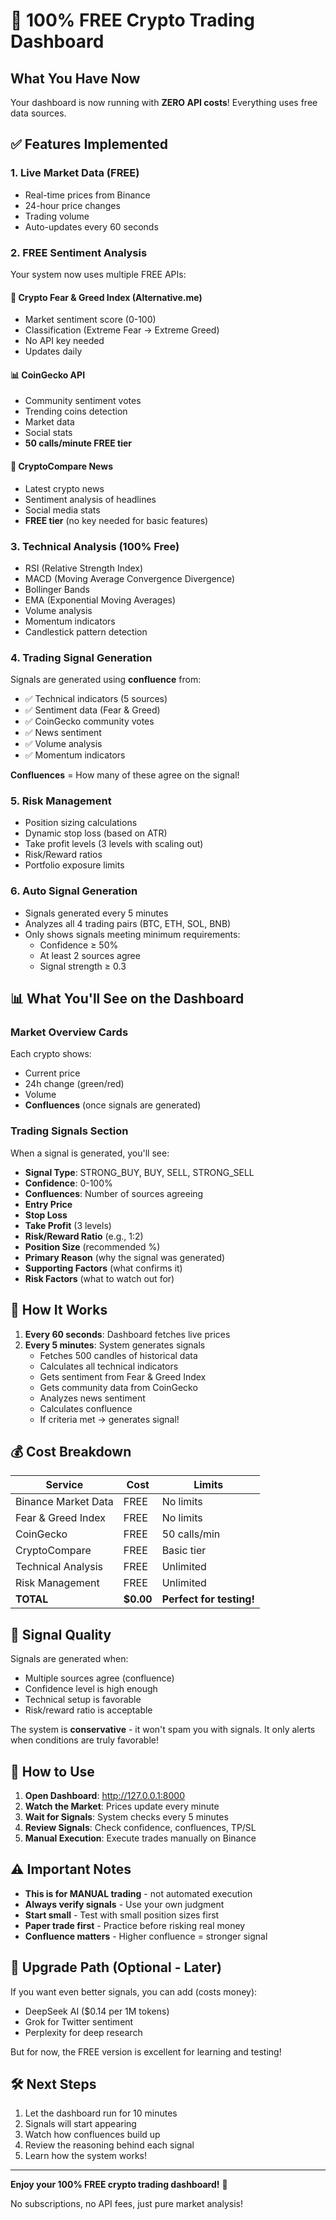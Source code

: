 # 🎉 100% FREE Crypto Trading Dashboard

## What You Have Now

Your dashboard is now running with **ZERO API costs**! Everything uses free data sources.

## ✅ Features Implemented

### 1. **Live Market Data** (FREE)
- Real-time prices from Binance
- 24-hour price changes
- Trading volume
- Auto-updates every 60 seconds

### 2. **FREE Sentiment Analysis**
Your system now uses multiple FREE APIs:

#### 🎯 Crypto Fear & Greed Index (Alternative.me)
- Market sentiment score (0-100)
- Classification (Extreme Fear → Extreme Greed)
- No API key needed
- Updates daily

#### 📊 CoinGecko API
- Community sentiment votes
- Trending coins detection
- Market data
- Social stats
- **50 calls/minute FREE tier**

#### 📰 CryptoCompare News
- Latest crypto news
- Sentiment analysis of headlines
- Social media stats
- **FREE tier** (no key needed for basic features)

### 3. **Technical Analysis** (100% Free)
- RSI (Relative Strength Index)
- MACD (Moving Average Convergence Divergence)
- Bollinger Bands
- EMA (Exponential Moving Averages)
- Volume analysis
- Momentum indicators
- Candlestick pattern detection

### 4. **Trading Signal Generation**
Signals are generated using **confluence** from:
- ✅ Technical indicators (5 sources)
- ✅ Sentiment data (Fear & Greed)
- ✅ CoinGecko community votes
- ✅ News sentiment
- ✅ Volume analysis
- ✅ Momentum indicators

**Confluences** = How many of these agree on the signal!

### 5. **Risk Management**
- Position sizing calculations
- Dynamic stop loss (based on ATR)
- Take profit levels (3 levels with scaling out)
- Risk/Reward ratios
- Portfolio exposure limits

### 6. **Auto Signal Generation**
- Signals generated every 5 minutes
- Analyzes all 4 trading pairs (BTC, ETH, SOL, BNB)
- Only shows signals meeting minimum requirements:
  - Confidence ≥ 50%
  - At least 2 sources agree
  - Signal strength ≥ 0.3

## 📊 What You'll See on the Dashboard

### Market Overview Cards
Each crypto shows:
- Current price
- 24h change (green/red)
- Volume
- **Confluences** (once signals are generated)

### Trading Signals Section
When a signal is generated, you'll see:
- **Signal Type**: STRONG_BUY, BUY, SELL, STRONG_SELL
- **Confidence**: 0-100%
- **Confluences**: Number of sources agreeing
- **Entry Price**
- **Stop Loss**
- **Take Profit** (3 levels)
- **Risk/Reward Ratio** (e.g., 1:2)
- **Position Size** (recommended %)
- **Primary Reason** (why the signal was generated)
- **Supporting Factors** (what confirms it)
- **Risk Factors** (what to watch out for)

## 🚀 How It Works

1. **Every 60 seconds**: Dashboard fetches live prices
2. **Every 5 minutes**: System generates signals
   - Fetches 500 candles of historical data
   - Calculates all technical indicators
   - Gets sentiment from Fear & Greed Index
   - Gets community data from CoinGecko
   - Analyzes news sentiment
   - Calculates confluence
   - If criteria met → generates signal!

## 💰 Cost Breakdown

| Service | Cost | Limits |
|---------|------|--------|
| Binance Market Data | FREE | No limits |
| Fear & Greed Index | FREE | No limits |
| CoinGecko | FREE | 50 calls/min |
| CryptoCompare | FREE | Basic tier |
| Technical Analysis | FREE | Unlimited |
| Risk Management | FREE | Unlimited |
| **TOTAL** | **$0.00** | **Perfect for testing!** |

## 🎯 Signal Quality

Signals are generated when:
- Multiple sources agree (confluence)
- Confidence level is high enough
- Technical setup is favorable
- Risk/reward ratio is acceptable

The system is **conservative** - it won't spam you with signals. It only alerts when conditions are truly favorable!

## 📱 How to Use

1. **Open Dashboard**: http://127.0.0.1:8000
2. **Watch the Market**: Prices update every minute
3. **Wait for Signals**: System checks every 5 minutes
4. **Review Signals**: Check confidence, confluences, TP/SL
5. **Manual Execution**: Execute trades manually on Binance

## ⚠️ Important Notes

- **This is for MANUAL trading** - not automated execution
- **Always verify signals** - Use your own judgment
- **Start small** - Test with small position sizes first
- **Paper trade first** - Practice before risking real money
- **Confluence matters** - Higher confluence = stronger signal

## 🔄 Upgrade Path (Optional - Later)

If you want even better signals, you can add (costs money):
- DeepSeek AI ($0.14 per 1M tokens)
- Grok for Twitter sentiment
- Perplexity for deep research

But for now, the FREE version is excellent for learning and testing!

## 🛠️ Next Steps

1. Let the dashboard run for 10 minutes
2. Signals will start appearing
3. Watch how confluences build up
4. Review the reasoning behind each signal
5. Learn how the system works!

---

**Enjoy your 100% FREE crypto trading dashboard!** 🎉

No subscriptions, no API fees, just pure market analysis!
